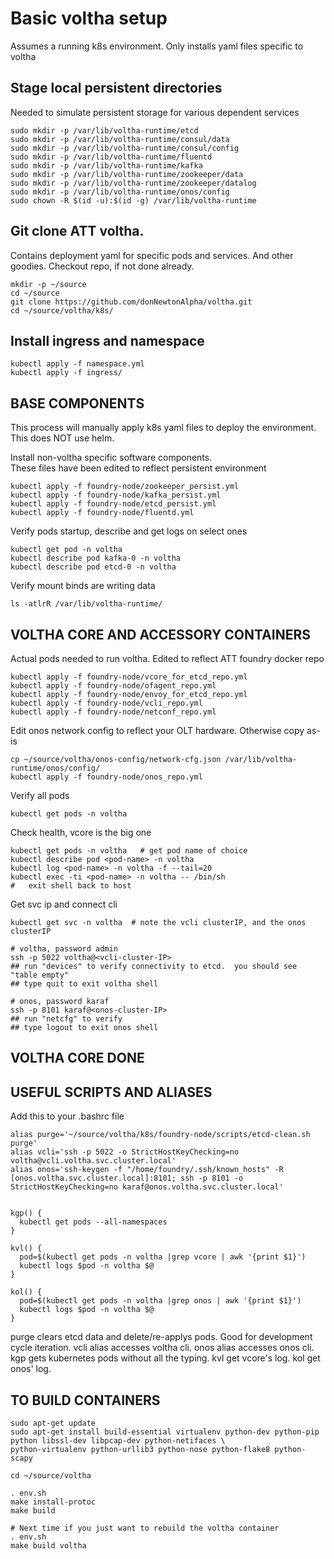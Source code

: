 # Basic voltha setup
Assumes a running k8s environment.  Only installs yaml files specific to voltha


## Stage local persistent directories

Needed to simulate persistent storage for various dependent services
```
sudo mkdir -p /var/lib/voltha-runtime/etcd
sudo mkdir -p /var/lib/voltha-runtime/consul/data
sudo mkdir -p /var/lib/voltha-runtime/consul/config
sudo mkdir -p /var/lib/voltha-runtime/fluentd
sudo mkdir -p /var/lib/voltha-runtime/kafka
sudo mkdir -p /var/lib/voltha-runtime/zookeeper/data
sudo mkdir -p /var/lib/voltha-runtime/zookeeper/datalog
sudo mkdir -p /var/lib/voltha-runtime/onos/config
sudo chown -R $(id -u):$(id -g) /var/lib/voltha-runtime
```

## Git clone ATT voltha.  

Contains deployment yaml for specific pods and services.  And other goodies.
Checkout repo, if not done already.
```
mkdir -p ~/source
cd ~/source
git clone https://github.com/donNewtonAlpha/voltha.git
cd ~/source/voltha/k8s/
```

## Install ingress and namespace

```
kubectl apply -f namespace.yml 
kubectl apply -f ingress/
```


## BASE COMPONENTS

This process will manually apply k8s yaml files to deploy the environment.  This does NOT use helm.

Install non-voltha specific software components.  
These files have been edited to reflect persistent environment
```
kubectl apply -f foundry-node/zookeeper_persist.yml
kubectl apply -f foundry-node/kafka_persist.yml
kubectl apply -f foundry-node/etcd_persist.yml
kubectl apply -f foundry-node/fluentd.yml
```

Verify pods startup, describe and get logs on select ones
```
kubectl get pod -n voltha
kubectl describe pod kafka-0 -n voltha
kubectl describe pod etcd-0 -n voltha
```

Verify mount binds are writing data
```
ls -atlrR /var/lib/voltha-runtime/
```


## VOLTHA CORE AND ACCESSORY CONTAINERS 

Actual pods needed to run voltha. Edited to reflect ATT foundry docker repo 
```
kubectl apply -f foundry-node/vcore_for_etcd_repo.yml
kubectl apply -f foundry-node/ofagent_repo.yml 
kubectl apply -f foundry-node/envoy_for_etcd_repo.yml 
kubectl apply -f foundry-node/vcli_repo.yml 
kubectl apply -f foundry-node/netconf_repo.yml 
```

Edit onos network config to reflect your OLT hardware.  Otherwise copy as-is
```
cp ~/source/voltha/onos-config/network-cfg.json /var/lib/voltha-runtime/onos/config/
kubectl apply -f foundry-node/onos_repo.yml 
```


Verify all pods
```
kubectl get pods -n voltha
```

Check health, vcore is the big one
```
kubectl get pods -n voltha   # get pod name of choice
kubectl describe pod <pod-name> -n voltha
kubectl log <pod-name> -n voltha -f --tail=20
kubectl exec -ti <pod-name> -n voltha -- /bin/sh
#   exit shell back to host
```


Get svc ip and connect cli
```
kubectl get svc -n voltha  # note the vcli clusterIP, and the onos clusterIP

# voltha, password admin
ssh -p 5022 voltha@<vcli-cluster-IP>
## run "devices" to verify connectivity to etcd.  you should see "table empty"
## type quit to exit voltha shell

# onos, password karaf
ssh -p 8101 karaf@<onos-cluster-IP>
## run "netcfg" to verify 
## type logout to exit onos shell
```

## VOLTHA CORE DONE 


## USEFUL SCRIPTS AND ALIASES 

Add this to your .bashrc file

```
alias purge='~/source/voltha/k8s/foundry-node/scripts/etcd-clean.sh purge'
alias vcli='ssh -p 5022 -o StrictHostKeyChecking=no voltha@vcli.voltha.svc.cluster.local'
alias onos='ssh-keygen -f "/home/foundry/.ssh/known_hosts" -R [onos.voltha.svc.cluster.local]:8101; ssh -p 8101 -o StrictHostKeyChecking=no karaf@onos.voltha.svc.cluster.local'


kgp() {
  kubectl get pods --all-namespaces
}

kvl() {
  pod=$(kubectl get pods -n voltha |grep vcore | awk '{print $1}')
  kubectl logs $pod -n voltha $@
}

kol() {
  pod=$(kubectl get pods -n voltha |grep onos | awk '{print $1}')
  kubectl logs $pod -n voltha $@
}
```

purge clears etcd data and delete/re-applys pods.  Good for development cycle iteration.
vcli alias accesses voltha cli. 
onos alias accesses onos cli. 
kgp gets kubernetes pods without all the typing.
kvl get vcore's log.
kol get onos' log.



## TO BUILD CONTAINERS 

```
sudo apt-get update
sudo apt-get install build-essential virtualenv python-dev python-pip python libssl-dev libpcap-dev python-netifaces \
python-virtualenv python-urllib3 python-nose python-flake8 python-scapy

cd ~/source/voltha

. env.sh
make install-protoc
make build

# Next time if you just want to rebuild the voltha container
. env.sh
make build voltha
```


